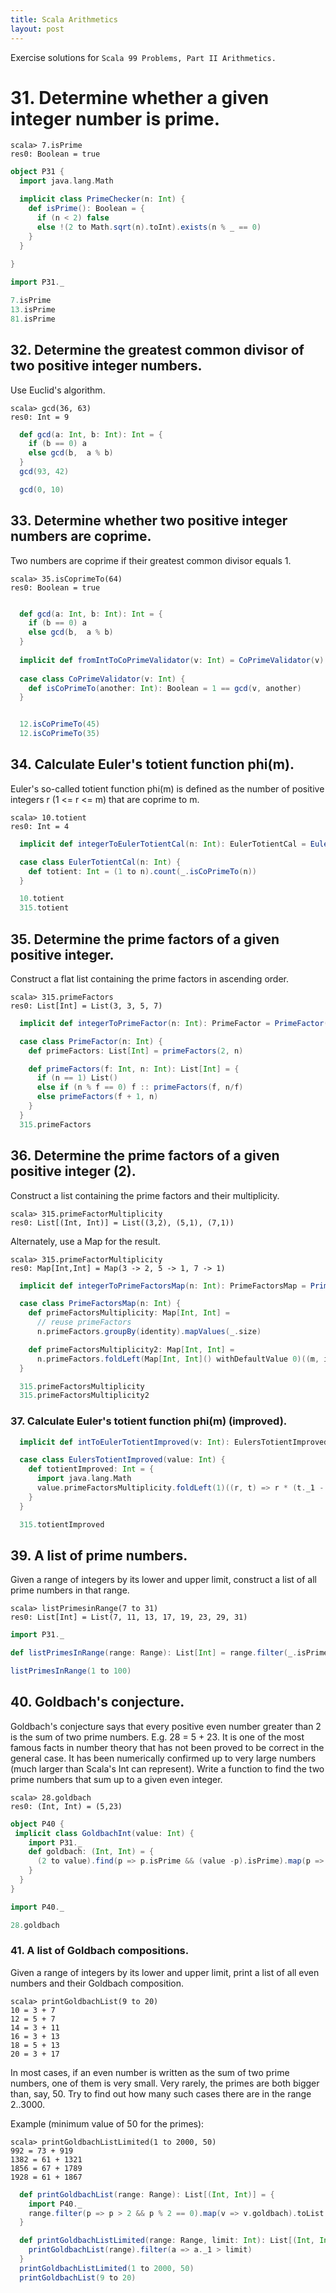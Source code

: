 ```yaml
---
title: Scala Arithmetics
layout: post
---
```


Exercise solutions for `Scala 99 Problems, Part II Arithmetics.`
# 31. Determine whether a given integer number is prime.
```
scala> 7.isPrime
res0: Boolean = true
```


```scala
object P31 {
  import java.lang.Math

  implicit class PrimeChecker(n: Int) {
    def isPrime(): Boolean = {
      if (n < 2) false
      else !(2 to Math.sqrt(n).toInt).exists(n % _ == 0)
    }
  }
    
}

import P31._

7.isPrime
13.isPrime
81.isPrime
```

## 32. Determine the greatest common divisor of two positive integer numbers.
Use Euclid's algorithm.
```
scala> gcd(36, 63)
res0: Int = 9
```


```scala
  def gcd(a: Int, b: Int): Int = {
    if (b == 0) a
    else gcd(b,  a % b)
  }
  gcd(93, 42)

  gcd(0, 10)
```

## 33. Determine whether two positive integer numbers are coprime.
Two numbers are coprime if their greatest common divisor equals 1.

```
scala> 35.isCoprimeTo(64)
res0: Boolean = true
```


```scala

  def gcd(a: Int, b: Int): Int = {
    if (b == 0) a
    else gcd(b,  a % b)
  }
  
  implicit def fromIntToCoPrimeValidator(v: Int) = CoPrimeValidator(v)
  
  case class CoPrimeValidator(v: Int) {
    def isCoPrimeTo(another: Int): Boolean = 1 == gcd(v, another)
  }


  12.isCoPrimeTo(45)
  12.isCoPrimeTo(35)
```

## 34. Calculate Euler's totient function phi(m).
Euler's so-called totient function phi(m) is defined as the number of positive integers r (1 <= r <= m) that are coprime to m.
```
scala> 10.totient
res0: Int = 4
```


```scala
  implicit def integerToEulerTotientCal(n: Int): EulerTotientCal = EulerTotientCal(n)

  case class EulerTotientCal(n: Int) {
    def totient: Int = (1 to n).count(_.isCoPrimeTo(n))
  }

  10.totient
  315.totient
```

## 35. Determine the prime factors of a given positive integer.
Construct a flat list containing the prime factors in ascending order.

```
scala> 315.primeFactors
res0: List[Int] = List(3, 3, 5, 7)
```



```scala
  implicit def integerToPrimeFactor(n: Int): PrimeFactor = PrimeFactor(n)

  case class PrimeFactor(n: Int) {
    def primeFactors: List[Int] = primeFactors(2, n)

    def primeFactors(f: Int, n: Int): List[Int] = {
      if (n == 1) List()
      else if (n % f == 0) f :: primeFactors(f, n/f)
      else primeFactors(f + 1, n)
    }
  }
  315.primeFactors
```

## 36. Determine the prime factors of a given positive integer (2).
Construct a list containing the prime factors and their multiplicity.

```
scala> 315.primeFactorMultiplicity
res0: List[(Int, Int)] = List((3,2), (5,1), (7,1))
```
Alternately, use a Map for the result.
```
scala> 315.primeFactorMultiplicity
res0: Map[Int,Int] = Map(3 -> 2, 5 -> 1, 7 -> 1)
```



```scala
  implicit def integerToPrimeFactorsMap(n: Int): PrimeFactorsMap = PrimeFactorsMap(n)

  case class PrimeFactorsMap(n: Int) {
    def primeFactorsMultiplicity: Map[Int, Int] =
      // reuse primeFactors
      n.primeFactors.groupBy(identity).mapValues(_.size)

    def primeFactorsMultiplicity2: Map[Int, Int] =
      n.primeFactors.foldLeft(Map[Int, Int]() withDefaultValue 0)((m, i) => m.updated(i, m(i) + 1))
  }

  315.primeFactorsMultiplicity
  315.primeFactorsMultiplicity2
```

### 37. Calculate Euler's totient function phi(m) (improved).



```scala
  implicit def intToEulerTotientImproved(v: Int): EulersTotientImproved = EulersTotientImproved(v)

  case class EulersTotientImproved(value: Int) {
    def totientImproved: Int = {
      import java.lang.Math
      value.primeFactorsMultiplicity.foldLeft(1)((r, t) => r * (t._1 - 1) * Math.pow(t._1, t._2 - 1).toInt)
    }
  }

  315.totientImproved
```

## 39.  A list of prime numbers.
Given a range of integers by its lower and upper limit, construct a list of all prime numbers in that range.
```
scala> listPrimesinRange(7 to 31)
res0: List[Int] = List(7, 11, 13, 17, 19, 23, 29, 31)
```


```scala
import P31._ 

def listPrimesInRange(range: Range): List[Int] = range.filter(_.isPrime).toList

listPrimesInRange(1 to 100)
```

## 40. Goldbach's conjecture.
Goldbach's conjecture says that every positive even number greater than 2 is the sum of two prime numbers. E.g. 28 = 5 + 23. It is one of the most famous facts in number theory that has not been proved to be correct in the general case. It has been numerically confirmed up to very large numbers (much larger than Scala's Int can represent). Write a function to find the two prime numbers that sum up to a given even integer.
```
scala> 28.goldbach
res0: (Int, Int) = (5,23)
```


```scala
object P40 {
 implicit class GoldbachInt(value: Int) {
    import P31._
    def goldbach: (Int, Int) = {
      (2 to value).find(p => p.isPrime && (value -p).isPrime).map(p => (p, value - p)).get
    }
  }
}

import P40._

28.goldbach

```

### 41. A list of Goldbach compositions.
Given a range of integers by its lower and upper limit, print a list of all even numbers and their Goldbach composition.
```
scala> printGoldbachList(9 to 20)
10 = 3 + 7
12 = 5 + 7
14 = 3 + 11
16 = 3 + 13
18 = 5 + 13
20 = 3 + 17
```
In most cases, if an even number is written as the sum of two prime numbers, one of them is very small. Very rarely, the primes are both bigger than, say, 50. Try to find out how many such cases there are in the range 2..3000.

Example (minimum value of 50 for the primes):
```
scala> printGoldbachListLimited(1 to 2000, 50)
992 = 73 + 919
1382 = 61 + 1321
1856 = 67 + 1789
1928 = 61 + 1867
```


```scala
  def printGoldbachList(range: Range): List[(Int, Int)] = {
    import P40._
    range.filter(p => p > 2 && p % 2 == 0).map(v => v.goldbach).toList
  }

  def printGoldbachListLimited(range: Range, limit: Int): List[(Int, Int)] = {
    printGoldbachList(range).filter(a => a._1 > limit)
  }
  printGoldbachListLimited(1 to 2000, 50)
  printGoldbachList(9 to 20)
```


```scala

```
